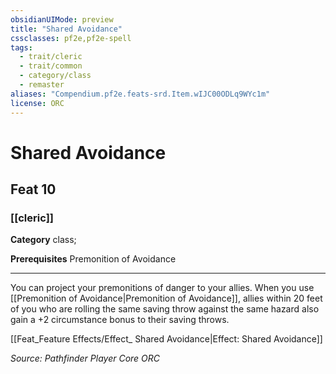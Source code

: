 ```yaml
---
obsidianUIMode: preview
title: "Shared Avoidance"
cssclasses: pf2e,pf2e-spell
tags:
  - trait/cleric
  - trait/common
  - category/class
  - remaster
aliases: "Compendium.pf2e.feats-srd.Item.wIJC00ODLq9WYc1m"
license: ORC
---
```

# Shared Avoidance
## Feat 10
### [[cleric]]

**Category** class; 



**Prerequisites** Premonition of Avoidance
* * *
You can project your premonitions of danger to your allies. When you use [[Premonition of Avoidance|Premonition of Avoidance]], allies within 20 feet of you who are rolling the same saving throw against the same hazard also gain a +2 circumstance bonus to their saving throws.

[[Feat_Feature Effects/Effect_ Shared Avoidance|Effect: Shared Avoidance]]

*Source: Pathfinder Player Core*
*ORC*